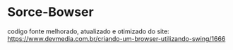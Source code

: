 # Sorce-Bowser


codigo fonte melhorado, atualizado e otimizado do site: https://www.devmedia.com.br/criando-um-browser-utilizando-swing/1666
